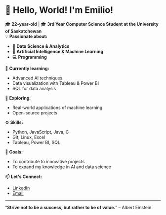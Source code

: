 # 👋 Hello, World! I'm Emilio!

🎓 **22-year-old** | 🎓 **3rd Year Computer Science Student at the University of Saskatchewan**  
💡 **Passionate about:**  
- 🧠 **Data Science & Analytics**
- 🤖 **Artificial Intelligence & Machine Learning**
- 💻 **Programming**

🌱 **Currently learning:**  
- Advanced AI techniques  
- Data visualization with Tableau & Power BI  
- SQL for data analysis  

🔭 **Exploring:**  
- Real-world applications of machine learning  
- Open-source projects  

⚙️ **Skills:**  
- Python, JavaScript, Java, C  
- Git, Linux, Excel  
- Tableau, Power BI, SQL  

🌟 **Goals:**  
- To contribute to innovative projects  
- To expand my knowledge in AI and data science  

📫 **Let's Connect:**  
- [LinkedIn](https://www.linkedin.com/in/emilio-montelongo-luna/)  
- [Email](emiliomonteluna@gmail.com)  

---

“**Strive not to be a success, but rather to be of value.**” – Albert Einstein
